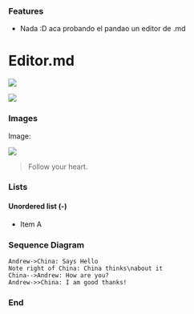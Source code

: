 ### Features

- Nada :D aca probando el pandao un editor de .md

# Editor.md

![](https://pandao.github.io/editor.md/images/logos/editormd-logo-180x180.png)

![](https://img.shields.io/github/stars/pandao/editor.md.svg) 

### Images

Image:

![](https://pandao.github.io/editor.md/examples/images/4.jpg)

> Follow your heart.

### Lists
#### Unordered list (-)

- Item A

### Sequence Diagram
                    
```seq
Andrew->China: Says Hello 
Note right of China: China thinks\nabout it 
China-->Andrew: How are you? 
Andrew->>China: I am good thanks!
```

### End